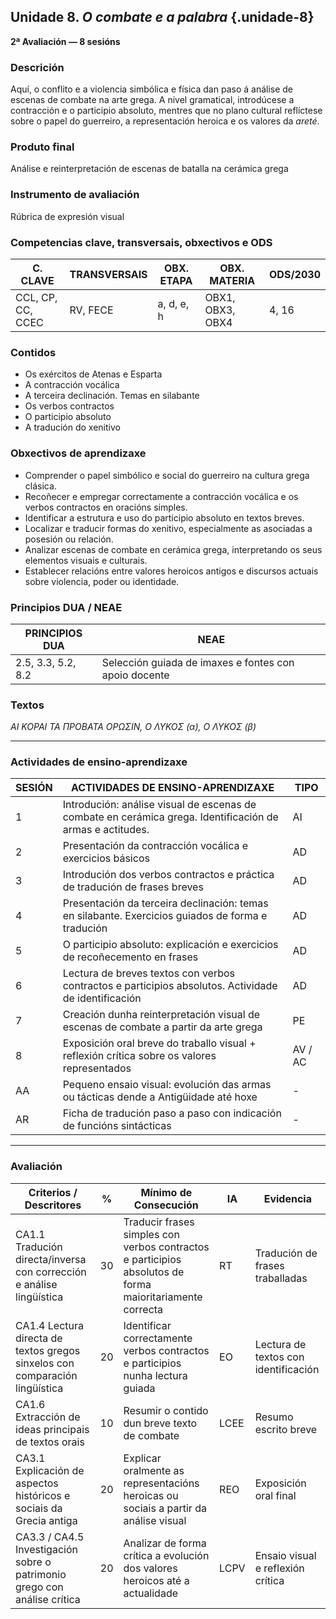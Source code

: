 ## Unidade 8. *O combate e a palabra*  {.unidade-8}
**2ª Avaliación — 8 sesións**

### Descrición  
Aquí, o conflito e a violencia simbólica e física dan paso á análise de escenas de combate na arte grega. A nivel gramatical, introdúcese a contracción e o participio absoluto, mentres que no plano cultural reflíctese sobre o papel do guerreiro, a representación heroica e os valores da *areté*.

### Produto final  
Análise e reinterpretación de escenas de batalla na cerámica grega

### Instrumento de avaliación  
Rúbrica de expresión visual

### Competencias clave, transversais, obxectivos e ODS

| C. CLAVE              | TRANSVERSAIS      | OBX. ETAPA     | OBX. MATERIA         | ODS/2030  |
|-----------------------|-------------------|----------------|----------------------|-----------|
| CCL, CP, CC, CCEC     | RV, FECE          | a, d, e, h     | OBX1, OBX3, OBX4     | 4, 16     |

### Contidos

- Os exércitos de Atenas e Esparta  
- A contracción vocálica  
- A terceira declinación. Temas en silabante  
- Os verbos contractos  
- O participio absoluto  
- A tradución do xenitivo  

### Obxectivos de aprendizaxe

- Comprender o papel simbólico e social do guerreiro na cultura grega clásica.  
- Recoñecer e empregar correctamente a contracción vocálica e os verbos contractos en oracións simples.  
- Identificar a estrutura e uso do participio absoluto en textos breves.  
- Localizar e traducir formas do xenitivo, especialmente as asociadas a posesión ou relación.  
- Analizar escenas de combate en cerámica grega, interpretando os seus elementos visuais e culturais.  
- Establecer relacións entre valores heroicos antigos e discursos actuais sobre violencia, poder ou identidade.

### Principios DUA / NEAE

| PRINCIPIOS DUA       | NEAE                                                    |
|----------------------|----------------------------------------------------------|
| 2.5, 3.3, 5.2, 8.2   | Selección guiada de imaxes e fontes con apoio docente    |

### Textos  
*ΑΙ ΚΟΡΑΙ ΤΑ ΠΡΟΒΑΤΑ ΟΡΩΣΙΝ, Ο ΛΥΚΟΣ (α), Ο ΛΥΚΟΣ (β)*

---

### Actividades de ensino-aprendizaxe

| SESIÓN | ACTIVIDADES DE ENSINO-APRENDIZAXE                                                                 | TIPO     |
|--------|--------------------------------------------------------------------------------------------------|----------|
| 1      | Introdución: análise visual de escenas de combate en cerámica grega. Identificación de armas e actitudes. | AI       |
| 2      | Presentación da contracción vocálica e exercicios básicos                                        | AD       |
| 3      | Introdución dos verbos contractos e práctica de tradución de frases breves                      | AD       |
| 4      | Presentación da terceira declinación: temas en silabante. Exercicios guiados de forma e tradución | AD       |
| 5      | O participio absoluto: explicación e exercicios de recoñecemento en frases                      | AD       |
| 6      | Lectura de breves textos con verbos contractos e participios absolutos. Actividade de identificación | AD       |
| 7      | Creación dunha reinterpretación visual de escenas de combate a partir da arte grega              | PE       |
| 8      | Exposición oral breve do traballo visual + reflexión crítica sobre os valores representados      | AV / AC  |
| AA     | Pequeno ensaio visual: evolución das armas ou tácticas dende a Antigüidade até hoxe              | -        |
| AR     | Ficha de tradución paso a paso con indicación de funcións sintácticas                            | -        |

---

### Avaliación

| Criterios / Descritores                                                        | %  | Mínimo de Consecución                                                                 | IA   | Evidencia                                                |
|--------------------------------------------------------------------------------|-----|----------------------------------------------------------------------------------------|------|-----------------------------------------------------------|
| CA1.1 Tradución directa/inversa con corrección e análise lingüística           | 30  | Traducir frases simples con verbos contractos e participios absolutos de forma maioritariamente correcta | RT   | Tradución de frases traballadas                         |
| CA1.4 Lectura directa de textos gregos sinxelos con comparación lingüística    | 20  | Identificar correctamente verbos contractos e participios nunha lectura guiada        | EO   | Lectura de textos con identificación                    |
| CA1.6 Extracción de ideas principais de textos orais                           | 10  | Resumir o contido dun breve texto de combate                                          | LCEE | Resumo escrito breve                                    |
| CA3.1 Explicación de aspectos históricos e sociais da Grecia antiga            | 20  | Explicar oralmente as representacións heroicas ou sociais a partir da análise visual  | REO  | Exposición oral final                                   |
| CA3.3 / CA4.5 Investigación sobre o patrimonio grego con análise crítica       | 20  | Analizar de forma crítica a evolución dos valores heroicos até a actualidade          | LCPV | Ensaio visual e reflexión crítica                       |